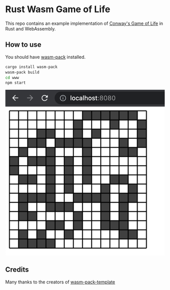 # Rust Wasm Game of Life

This repo contains an example implementation of [Conway's Game of Life](https://en.wikipedia.org/wiki/Conway%27s_Game_of_Life) in Rust and WebAssembly.

## How to use

You should have [wasm-pack](https://github.com/rustwasm/wasm-pack) installed.
```sh
cargo install wasm-pack
wasm-pack build
cd www
npm start
```

![Example result](./img/example.png)

## Credits

Many thanks to the creators of [wasm-pack-template](https://github.com/rustwasm/wasm-pack-template)
